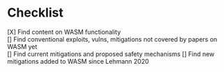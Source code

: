# Checklist

[X] Find content on WASM functionality  
[] Find conventional exploits, vulns, mitigations not covered by papers on WASM yet   
[] Find current mitigations and proposed safety mechanisms
[] Find new mitigations added to WASM since Lehmann 2020  
